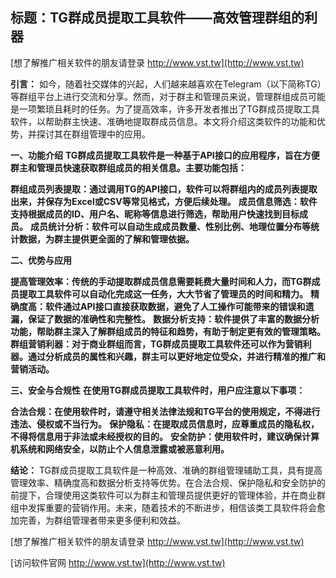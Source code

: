## **标题：TG群成员提取工具软件——高效管理群组的利器**

[想了解推广相关软件的朋友请登录 http://www.vst.tw](http://www.vst.tw)

**引言：**
如今，随着社交媒体的兴起，人们越来越喜欢在Telegram（以下简称TG）等群组平台上进行交流和分享。然而，对于群主和管理员来说，管理群组成员可能是一项繁琐且耗时的任务。为了提高效率，许多开发者推出了TG群成员提取工具软件，以帮助群主快速、准确地提取群成员信息。本文将介绍这类软件的功能和优势，并探讨其在群组管理中的应用。

**一、功能介绍**
**TG群成员提取工具软件是一种基于API接口的应用程序，旨在方便群主和管理员快速获取群组成员的相关信息。主要功能包括：**

**群组成员列表提取：通过调用TG的API接口，软件可以将群组内的成员列表提取出来，并保存为Excel或CSV等常见格式，方便后续处理。**
**成员信息筛选：软件支持根据成员的ID、用户名、昵称等信息进行筛选，帮助用户快速找到目标成员。**
**成员统计分析：软件可以自动生成成员数量、性别比例、地理位置分布等统计数据，为群主提供更全面的了解和管理依据。**

**二、优势与应用**

**提高管理效率：传统的手动提取群成员信息需要耗费大量时间和人力，而TG群成员提取工具软件可以自动化完成这一任务，大大节省了管理员的时间和精力。**
**精确度高：软件通过API接口直接获取数据，避免了人工操作可能带来的错误和遗漏，保证了数据的准确性和完整性。**
**数据分析支持：软件提供了丰富的数据分析功能，帮助群主深入了解群组成员的特征和趋势，有助于制定更有效的管理策略。**
**群组营销利器：对于商业群组而言，TG群成员提取工具软件还可以作为营销利器。通过分析成员的属性和兴趣，群主可以更好地定位受众，并进行精准的推广和营销活动。**

**三、安全与合规性**
**在使用TG群成员提取工具软件时，用户应注意以下事项：**

**合法合规：在使用软件时，请遵守相关法律法规和TG平台的使用规定，不得进行违法、侵权或不当行为。**
**保护隐私：在提取成员信息时，应尊重成员的隐私权，不得将信息用于非法或未经授权的目的。**
**安全防护：使用软件时，建议确保计算机系统和网络安全，以防止个人信息泄露或被恶意利用。**

**结论：**
TG群成员提取工具软件是一种高效、准确的群组管理辅助工具，具有提高管理效率、精确度高和数据分析支持等优势。在合法合规、保护隐私和安全防护的前提下，合理使用这类软件可以为群主和管理员提供更好的管理体验，并在商业群组中发挥重要的营销作用。未来，随着技术的不断进步，相信该类工具软件将会愈加完善，为群组管理者带来更多便利和效益。

[想了解推广相关软件的朋友请登录 http://www.vst.tw](http://www.vst.tw)


[访问软件官网 http://www.vst.tw](http://www.vst.tw)
